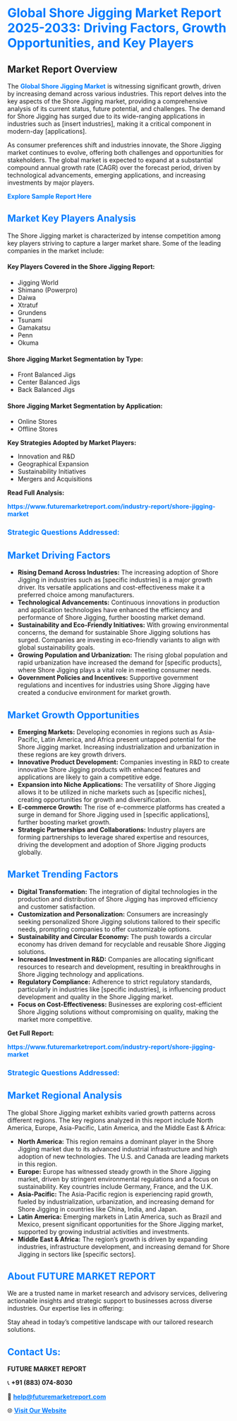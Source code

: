 <h1 style="color: #007BFF;">Global Shore Jigging Market Report 2025-2033: Driving Factors, Growth Opportunities, and Key Players</h1>

<section id="overview">
<h2>Market Report Overview</h2>
<p>The <a href="https://www.futuremarketreport.com/industry-report/shore-jigging-market" style="color: #007BFF; text-decoration: none;"><strong>Global Shore Jigging Market</strong></a> is witnessing significant growth, driven by increasing demand across various industries. This report delves into the key aspects of the Shore Jigging market, providing a comprehensive analysis of its current status, future potential, and challenges. The demand for Shore Jigging has surged due to its wide-ranging applications in industries such as [insert industries], making it a critical component in modern-day [applications].</p>
<p>As consumer preferences shift and industries innovate, the Shore Jigging market continues to evolve, offering both challenges and opportunities for stakeholders. The global market is expected to expand at a substantial compound annual growth rate (CAGR) over the forecast period, driven by technological advancements, emerging applications, and increasing investments by major players.</p>
</section>

<section id="overview">
<p><a href="https://www.futuremarketreport.com/request-sample/reportId=29178" style="color: #007BFF; text-decoration: none;"><strong>Explore Sample Report Here</strong></a></p>
</section>

<section id="key-players">
<h2 style="color: #007BFF;">Market Key Players Analysis</h2>
<p>The Shore Jigging market is characterized by intense competition among key players striving to capture a larger market share. Some of the leading companies in the market include:</p>
<h4>Key Players Covered in the Shore Jigging Report:</h4>
<ul><li>Jigging World</li><li>Shimano (Powerpro)</li><li>Daiwa</li><li>Xtratuf</li><li>Grundens</li><li>Tsunami</li><li>Gamakatsu</li><li>Penn</li><li>Okuma</li></ul>
<h4>Shore Jigging Market Segmentation by Type:</h4>
<ul><li>Front Balanced Jigs</li><li>Center Balanced Jigs</li><li>Back Balanced Jigs</li></ul>

<h4>Shore Jigging Market Segmentation by Application:</h4>
<ul><li>Online Stores</li><li>Offline Stores</li></ul>
<p><strong>Key Strategies Adopted by Market Players:</strong></p>
<ul>
<li>Innovation and R&D</li>
<li>Geographical Expansion</li>
<li>Sustainability Initiatives</li>
<li>Mergers and Acquisitions</li>
</ul>
</section>

<section>
<p><strong>Read Full Analysis: </strong></p><a href="https://www.futuremarketreport.com/industry-report/shore-jigging-market" style="color: #007BFF; text-decoration: none;"><strong>https://www.futuremarketreport.com/industry-report/shore-jigging-market</strong></a>
<h3 style="color: #007BFF;">Strategic Questions Addressed:</h3>
</section>

<section id="driving-factors">
<h2 style="color: #007BFF;">Market Driving Factors</h2>
<ul>
<li><strong>Rising Demand Across Industries:</strong> The increasing adoption of Shore Jigging in industries such as [specific industries] is a major growth driver. Its versatile applications and cost-effectiveness make it a preferred choice among manufacturers.</li>
<li><strong>Technological Advancements:</strong> Continuous innovations in production and application technologies have enhanced the efficiency and performance of Shore Jigging, further boosting market demand.</li>
<li><strong>Sustainability and Eco-Friendly Initiatives:</strong> With growing environmental concerns, the demand for sustainable Shore Jigging solutions has surged. Companies are investing in eco-friendly variants to align with global sustainability goals.</li>
<li><strong>Growing Population and Urbanization:</strong> The rising global population and rapid urbanization have increased the demand for [specific products], where Shore Jigging plays a vital role in meeting consumer needs.</li>
<li><strong>Government Policies and Incentives:</strong> Supportive government regulations and incentives for industries using Shore Jigging have created a conducive environment for market growth.</li>
</ul>
</section>

<section id="growth-opportunities">
<h2 style="color: #007BFF;">Market Growth Opportunities</h2>
<ul>
<li><strong>Emerging Markets:</strong> Developing economies in regions such as Asia-Pacific, Latin America, and Africa present untapped potential for the Shore Jigging market. Increasing industrialization and urbanization in these regions are key growth drivers.</li>
<li><strong>Innovative Product Development:</strong> Companies investing in R&D to create innovative Shore Jigging products with enhanced features and applications are likely to gain a competitive edge.</li>
<li><strong>Expansion into Niche Applications:</strong> The versatility of Shore Jigging allows it to be utilized in niche markets such as [specific niches], creating opportunities for growth and diversification.</li>
<li><strong>E-commerce Growth:</strong> The rise of e-commerce platforms has created a surge in demand for Shore Jigging used in [specific applications], further boosting market growth.</li>
<li><strong>Strategic Partnerships and Collaborations:</strong> Industry players are forming partnerships to leverage shared expertise and resources, driving the development and adoption of Shore Jigging products globally.</li>
</ul>
</section>

<section id="trending-factors">
<h2 style="color: #007BFF;">Market Trending Factors</h2>
<ul>
<li><strong>Digital Transformation:</strong> The integration of digital technologies in the production and distribution of Shore Jigging has improved efficiency and customer satisfaction.</li>
<li><strong>Customization and Personalization:</strong> Consumers are increasingly seeking personalized Shore Jigging solutions tailored to their specific needs, prompting companies to offer customizable options.</li>
<li><strong>Sustainability and Circular Economy:</strong> The push towards a circular economy has driven demand for recyclable and reusable Shore Jigging solutions.</li>
<li><strong>Increased Investment in R&D:</strong> Companies are allocating significant resources to research and development, resulting in breakthroughs in Shore Jigging technology and applications.</li>
<li><strong>Regulatory Compliance:</strong> Adherence to strict regulatory standards, particularly in industries like [specific industries], is influencing product development and quality in the Shore Jigging market.</li>
<li><strong>Focus on Cost-Effectiveness:</strong> Businesses are exploring cost-efficient Shore Jigging solutions without compromising on quality, making the market more competitive.</li>
</ul>
</section>

<section>
<p><strong>Get Full Report: </strong></p><a href="https://www.futuremarketreport.com/industry-report/shore-jigging-market" style="color: #007BFF; text-decoration: none;"><strong>https://www.futuremarketreport.com/industry-report/shore-jigging-market</strong></a>
<h3 style="color: #007BFF;">Strategic Questions Addressed:</h3>
</section>


<section id="regional-analysis">
<h2 style="color: #007BFF;">Market Regional Analysis</h2>
<p>The global Shore Jigging market exhibits varied growth patterns across different regions. The key regions analyzed in this report include North America, Europe, Asia-Pacific, Latin America, and the Middle East & Africa:</p>
<ul>
<li><strong>North America:</strong> This region remains a dominant player in the Shore Jigging market due to its advanced industrial infrastructure and high adoption of new technologies. The U.S. and Canada are leading markets in this region.</li>
<li><strong>Europe:</strong> Europe has witnessed steady growth in the Shore Jigging market, driven by stringent environmental regulations and a focus on sustainability. Key countries include Germany, France, and the U.K.</li>
<li><strong>Asia-Pacific:</strong> The Asia-Pacific region is experiencing rapid growth, fueled by industrialization, urbanization, and increasing demand for Shore Jigging in countries like China, India, and Japan.</li>
<li><strong>Latin America:</strong> Emerging markets in Latin America, such as Brazil and Mexico, present significant opportunities for the Shore Jigging market, supported by growing industrial activities and investments.</li>
<li><strong>Middle East & Africa:</strong> The region’s growth is driven by expanding industries, infrastructure development, and increasing demand for Shore Jigging in sectors like [specific sectors].</li>
</ul>
</section>

<footer>
<h2 style="color: #007BFF;">About FUTURE MARKET REPORT</h2>
<p>We are a trusted name in market research and advisory services, delivering actionable insights and strategic support to businesses across diverse industries. Our expertise lies in offering:</p>

<p>Stay ahead in today’s competitive landscape with our tailored research solutions.</p>

<h2 style="color: #007BFF;">Contact Us:</h2>
<p><strong>FUTURE MARKET REPORT</strong></p>
<p>📞 <strong>+91 (883) 074-8030</strong></p>
<p>📧 <strong><a href="mailto:help@futuremarketreport.com" style="color: #007BFF;">help@futuremarketreport.com</a></strong></p>
<p>🌐 <strong><a href="https://www.futuremarketreport.com/" style="color: #007BFF;">Visit Our Website</a></strong></p>
</footer>